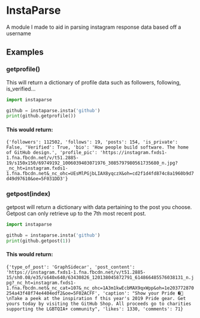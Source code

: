 # InstaParse
A module I made to aid in parsing instagram response data based off a username

## Examples
### getprofile()
This will return a dictionary of profile data such as followers, following, is_verified...
```py
import instaparse

github = instaparse.insta('github')
print(github.getprofile())

```
#### This would return:

`{'followers': 112502, 'follows': 19, 'posts': 154, 'is_private': False, 'Verified': True, 'bio': 'How people build software. The home of GitHub design.', 'profile_pic': 'https://instagram.fxds1-1.fna.fbcdn.net/v/t51.2885-19/s150x150/69749192_1006039403071976_3085797980561735680_n.jpg?_nc_ht=instagram.fxds1-1.fna.fbcdn.net&_nc_ohc=UEsMlPGjbLIAX8yqczX&oh=cd2f1d4fd874c8a1960b9d7d49d97610&oe=5F031DD3'}`

### getpost(index)
getpost will return a dictionary with data pertaining to the post you choose. Getpost can only retrieve up to the 7th most recent post.
```py
import instaparse

github = instaparse.insta('github')
print(github.getpost(1))

```
#### This would return:

`{'type_of_post': 'GraphSidecar', 'post_content': 'https://instagram.fxds1-1.fna.fbcdn.net/v/t51.2885-15/sh0.08/e35/s640x640/63430826_120138045872791_614866485576038131_n.jpg?_nc_ht=instagram.fxds1-1.fna.fbcdn.net&_nc_cat=107&_nc_ohc=1A3m1kwEcbMAX9qxWpp&oh=1e203772870254a43f48f74e4404edf2&oe=5F02ACFF', 'caption': "Show your Pride �🌈 \nTake a peek at the inspiration f
 this year's 2019 Pride gear. Get yours today by visiting the GitHub Shop. All proceeds go to charities supporting the LGBTQIA+ community", 'likes': 1330, 'comments': 71}`
